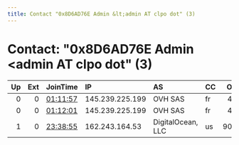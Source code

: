 ```yaml
---
title: Contact "0x8D6AD76E Admin &lt;admin AT clpo dot" (3)
---
```


# Contact: "0x8D6AD76E Admin &lt;admin AT clpo dot" (3)

|   Up |   Ext | JoinTime                                                                                   | IP              | AS                | CC   |   ORp |   Dirp | OS    | Version   | Nickname   |   eFamMembers |
|-----:|------:|:-------------------------------------------------------------------------------------------|:----------------|:------------------|:-----|------:|-------:|:------|:----------|:-----------|--------------:|
|    0 |     0 | [01:11:57](https://atlas.torproject.org/#details/C8953398BAFBA0FF1C9F83F19EF71262E947F9A7) | 145.239.225.199 | OVH SAS           | fr   |   443 |     80 | Linux | 0.3.2.9   | turingexit |             2 |
|    0 |     0 | [01:12:01](https://atlas.torproject.org/#details/8FF0B5BD7AE8A20DD2033E06053EE7B8BA609FAA) | 145.239.225.199 | OVH SAS           | fr   |   444 |   8080 | Linux | 0.3.2.9   | turingexit |             2 |
|    1 |     0 | [23:38:55](https://atlas.torproject.org/#details/3899F6344C51321CE68A3EA1CF16C7C7E90917A1) | 162.243.164.53  | DigitalOcean, LLC | us   |  9001 |      0 | Linux | 0.2.9.14  | turing3    |             3 |
